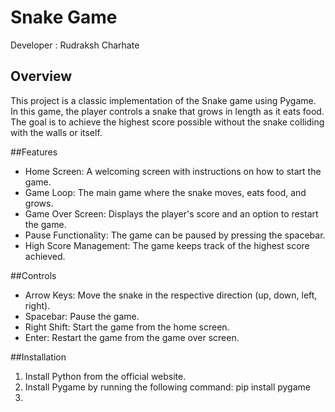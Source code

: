 # Snake Game
Developer :  Rudraksh Charhate

## Overview
This project is a classic implementation of the Snake game using Pygame. In this game, the player controls a snake that grows in length as it eats food. The goal is to achieve the highest score possible without the snake colliding with the walls or itself.

##Features
<ul>
  <li>Home Screen: A welcoming screen with instructions on how to start the game.</li>
  <li>Game Loop: The main game where the snake moves, eats food, and grows.</li>
  <li>Game Over Screen: Displays the player's score and an option to restart the game.</li>
  <li>Pause Functionality: The game can be paused by pressing the spacebar.</li>
  <li>High Score Management: The game keeps track of the highest score achieved.</li>
</ul>

##Controls
<ul>
  <li>Arrow Keys: Move the snake in the respective direction (up, down, left, right).</li>
  <li>Spacebar: Pause the game.</li>
  <li>Right Shift: Start the game from the home screen.</li>
  <li>Enter: Restart the game from the game over screen.</li>
</ul>

##Installation
1. Install Python from the official website.
2. Install Pygame by running the following command: pip install pygame
3. 
